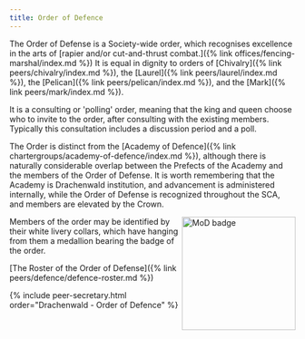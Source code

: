 ```yaml
---
title: Order of Defence
---
```


The Order of Defense is a Society-wide order, which recognises excellence in the arts of [rapier and/or cut-and-thrust combat.]({% link offices/fencing-marshal/index.md %})  It is equal in dignity to orders of [Chivalry]({% link peers/chivalry/index.md %}), the [Laurel]({% link peers/laurel/index.md %}), the [Pelican]({% link peers/pelican/index.md %}), and the [Mark]({% link peers/mark/index.md %}).

It is a consulting or 'polling' order, meaning that the king and queen choose who to invite to the order, after consulting with the existing members. Typically this consultation includes a discussion period and a poll. 

The Order is distinct from the [Academy of Defence]({% link chartergroups/academy-of-defence/index.md %}), although there is naturally considerable overlap between the Prefects of the Academy and the members of the Order of Defense.  It is worth remembering that the Academy is Drachenwald institution, and advancement is administered internally, while the Order of Defense is recognized throughout the SCA, and members are elevated by the Crown.

<img align="right" src="{{ site.baseurl }}{% link peers/defence/images/MoDBadge.jpg %}" alt="MoD badge" width="200">

Members of the order may be identified by their white livery collars, which have hanging from
them a medallion bearing the badge of the order.

[The Roster of the Order of Defense]({% link peers/defence/defence-roster.md %})


{% include peer-secretary.html order="Drachenwald - Order of Defence" %}

